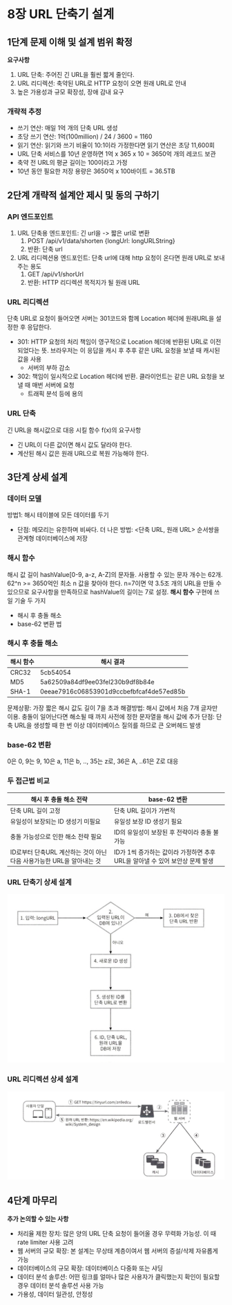 # 8장 URL 단축기 설계
## 1단계 문제 이해 및 설계 범위 확정
**요구사항**
1. URL 단축: 주어진 긴 URL을 훨씬 짧게 줄인다.
2. URL 리디렉션: 축약된 URL로 HTTP 요청이 오면 원래 URL로 안내
3. 높은 가용성과 규모 확장성, 장애 감내 요구

### 개략적 추정
- 쓰기 연산: 매일 1억 개의 단축 URL 생성
- 초당 쓰기 연산: 1억(100million) / 24 / 3600 = 1160
- 읽기 연산: 읽기와 쓰기 비율이 10:1이라 가정한다면 읽기 연산은 초당 11,600회
- URL 단축 서비스를 10년 운영하면 1억 x 365 x 10 = 3650억 개의 레코드 보관
- 축약 전 URL의 평균 길이는 100이라고 가정
- 10년 동안 필요한 저장 용량은 3650억 x 100바이트 = 36.5TB

## 2단계 개략적 설계안 제시 및 동의 구하기
### API 엔드포인트
1. URL 단축용 엔드포인트: 긴 url을 -> 짧은 url로 변환
	1. POST /api/v1/data/shorten {longUrl: longURLString}
	2. 반환: 단축 url
2. URL 리디렉션용 엔드포인트: 단축 url에 대해 http 요청이 온다면 원래 URL로 보내주는 용도
	1. GET /api/v1/shorUrl
	2. 반환: HTTP 리디렉션 목적지가 될 원래 URL

### URL 리디렉션
단축 URL로 요청이 들어오면 서버는 301코드와 함께 Location 헤더에 원래URL을 설정한 후 응답한다.
- 301: HTTP 요청의 처리 책임이 영구적으로 Location 헤더에 반환된 URL로 이전되었다는 뜻. 브라우저는 이 응답을 캐시 후 추후 같은 URL 요청을 보낼 때 캐시된 값을 사용
	- 서버의 부하 감소
- 302: 책임이 일시적으로 Location 헤더에 반환. 클라이언트는 같은 URL 요청을 보낼 때 매번 서버에 요청
	- 트래픽 분석 등에 용의

### URL 단축
긴 URL을 해시값으로 대응 시킬 함수 f(x)의 요구사항
- 긴 URL이 다른 값이면 해시 값도 달라야 한다.
- 계산된 해시 값은 원래 URL으로 복원 가능해야 한다.

## 3단계 상세 설계
### 데이터 모델
방법1: 해시 테이블에 모든 데이터를 두기
- 단점: 메모리는 유한하며 비싸다.
더 나은 방법: <단축 URL, 원래 URL> 순서쌍을 관계형 데이터베이스에 저장

###  해시 함수
해시 값 길이 
hashValue[0-9, a-z, A-Z]의 문자들. 사용할 수 있는 문자 개수는 62개. 62^n >= 3650억인 최소 n 값을 찾아야 한다.
n=7이면 약 3.5조 개의 URL을 만들 수 있으므로 요구사항을 만족하므로 hashValue의 길이는 7로 설정.
**해시 함수** 구현에 쓰일 기술 두 가지
- 해시 후 충돌 해소
- base-62 변환 법

### 해시 후 충돌 해소
| 해시 함수 | 해시 결과                                    |
| ----- | ---------------------------------------- |
| CRC32 | 5cb54054                                 |
| MD5   | 5a62509a84df9ee03fel230b9df8b84e         |
| SHA-1 | 0eeae7916c06853901d9ccbefbfcaf4de57ed85b |
문제상황: 가장 짧은 해시 값도 길이 7을 초과
해결방법: 해시 값에서 처음 7개 글자만 이용. 충돌이 일어난다면 해소될 때 까지 사전에 정한 문자열을 해시 값에 추가
단점: 단축 URL을 생성할 때 한 번 이상 데이터베이스 질의를 하므로 큰 오버헤드 발생

### base-62 변환
0은 0, 9는 9, 10은 a, 11은 b, .., 35는 z로, 36은 A, ..61은 Z로 대응

### 두 접근법 비교
| 해시 후 충돌 해소 전략                               | base-62 변환                                      |
| ------------------------------------------- | ----------------------------------------------- |
| 단축 URL 길이 고정                                | 단축 URL 길이가 가변적                                  |
| 유일성이 보장되는 ID 생성기 미필요                        | 유일성 보장 ID 생성기 필요                                |
| 충돌 가능성으로 인한 해소 전략 필요                        | ID의 유일성이 보장된 후 전략이라 충돌 불가능                      |
| ID로부터 단축URL 계산하는 것이 아닌 다음 사용가능한 URL을 알아내는 것 | ID가 1씩 증가하는 값이라 가정하면 추후 URL을 알아낼 수 있어 보안상 문제 발생 |

### URL 단축기 상세 설계
![image1.png](./images/ch8/image1.png)
### URL 리디렉션 상세 설계
![image2.png](./images/ch8/image2.png)

## 4단계 마무리
**추가 논의할 수 있는 사항**
- 처리율 제한 장치: 많은 양의 URL 단축 요청이 들어올 경우 무력화 가능성. 이 때 rate limiter 사용 고려
- 웹 서버의 규모 확장: 본 설계는 무상태 계층이여서 웹 서버의 증설/삭제 자유롭게 가능
- 데이터베이스의 규모 확장: 데이터베이스 다중화 또는 샤딩
- 데이터 분석 솔루션: 어떤 링크를 얼마나 많은 사용자가 클릭했는지 확인이 필요할 경우 데이터 분석 솔루션 사용 가능
- 가용성, 데이터 일관성, 안정성